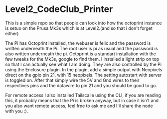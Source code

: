 # Level2_CodeClub_Printer
This is a simple repo so that people can look into how the octoprint instance is setuo on the Prusa Mk3s which is at Level2.(and so that i don't forget either)





The Pi has Octoprint installed, the webuser is felix and the password is written underneath the Pi.
The root user is pi as usual and the password is also written underneath the pi. 
Octoprint is a standart installation with the few tweaks for the Mk3s, google to find them. 
I installed a light strip on top so that I can actually see what I am doing. They are also controlled by the Pi using the Enclosure plugin. 
In the plugin, add a simple output with Neopixels direct on the gpio pin 21, with 15 neopixels.
The setting autostart with server is toggled on. 
After that simply wire the 5V and Gnd wires to their respectives pins and the datawire to pin 21 and you should be good to go.




For remote access I also installed Tailscaile using the CLI, if you are reading this, it probably means that the Pi is broken anyway, but in case it isn't and you also want remote access, feel free to ask me and I'il share the node with you :). 
